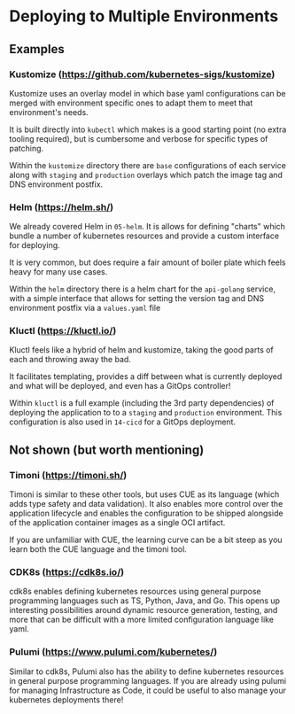# Deploying to Multiple Environments

## Examples

### Kustomize (https://github.com/kubernetes-sigs/kustomize)

Kustomize uses an overlay model in which base yaml configurations can be merged with environment specific ones to adapt them to meet that environment's needs.

It is built directly into `kubectl` which makes is a good starting point (no extra tooling required), but is cumbersome and verbose for specific types of patching.

Within the `kustomize` directory there are `base` configurations of each service along with `staging` and `production` overlays which patch the image tag and DNS environment postfix.

### Helm (https://helm.sh/)

We already covered Helm in `05-helm`. It is allows for defining "charts" which bundle a number of kubernetes resources and provide a custom interface for deploying.

It is very common, but does require a fair amount of boiler plate which feels heavy for many use cases.

Within the `helm` directory there is a helm chart for the `api-golang` service, with a simple interface that allows for setting the version tag and DNS environment postfix via a `values.yaml` file

### Kluctl (https://kluctl.io/)

Kluctl feels like a hybrid of helm and kustomize, taking the good parts of each and throwing away the bad.

It facilitates templating, provides a diff between what is currently deployed and what will be deployed, and even has a GitOps controller!

Within `kluctl` is a full example (including the 3rd party dependencies) of deploying the application to to a `staging` and `production` environment. This configuration is also used in `14-cicd` for a GitOps deployment.

## Not shown (but worth mentioning)

### Timoni (https://timoni.sh/)

Timoni is similar to these other tools, but uses CUE as its language (which adds type safety and data validation). It also enables more control over the application lifecycle and enables the configuration to be shipped alongside of the application container images as a single OCI artifact.

If you are unfamiliar with CUE, the learning curve can be a bit steep as you learn both the CUE language and the timoni tool.

### CDK8s (https://cdk8s.io/)

cdk8s enables defining kubernetes resources using general purpose programming languages such as TS, Python, Java, and Go. This opens up interesting possibilities around dynamic resource generation, testing, and more that can be difficult with a more limited configuration language like yaml.

### Pulumi (https://www.pulumi.com/kubernetes/)

Similar to cdk8s, Pulumi also has the ability to define kubernetes resources in general purpose programming languages. If you are already using pulumi for managing Infrastructure as Code, it could be useful to also manage your kubernetes deployments there!
